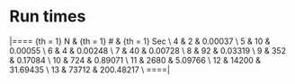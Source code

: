 # Run times

<!-- %%svg-grid: none -->

|====
{th = 1} N   &
{th = 1} #   &
{th = 1} Sec \\
 4  &        2  &   0.00037  \\
 5  &       10  &   0.00055  \\
 6  &        4  &   0.00248  \\
 7  &       40  &   0.00728  \\
 8  &       92  &   0.03319  \\
 9  &      352  &   0.17084  \\
10  &      724  &   0.89071  \\
11  &     2680  &   5.09766  \\
12  &    14200  &  31.69435  \\
13  &    73712  & 200.48217  \\
====|
